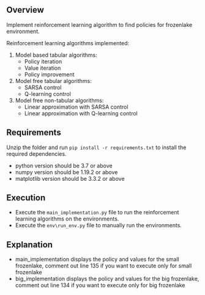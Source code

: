 ## Overview

Implement reinforcement learning algorithm to find policies for frozenlake environment.

Reinforcement learning algorithms implemented:
1. Model based tabular algorithms:
   * Policy iteration
   * Value iteration
   * Policy improvement
2. Model free tabular algorithms:
   * SARSA control
   * Q-learning control
3. Model free non-tabular algorithms:
   * Linear approximation with SARSA control
   * Linear approximation with Q-learning control
   
## Requirements

Unzip the folder and run ```pip install -r requirements.txt``` to install the required dependencies.         
* python version should be 3.7 or above
* numpy version should be 1.19.2 or above
* matplotlib version should be 3.3.2 or above


## Execution
      
   * Execute the ```main_implementation.py``` file to run the reinforcement learning algorithms on the environments.
   * Execute the ```env\run_env.py``` file to manually run the environments.

## Explanation
       
   * main_implementation displays the policy and values for the small frozenlake, comment out line 135 if you want to execute only for small frozenlake
   * big_implementation displays the policy and values for the big frozenlake, comment out line 134 if you want to execute only for big frozenlake
